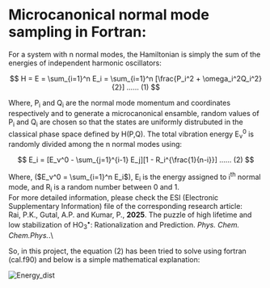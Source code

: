 # Microcanonical normal mode sampling in Fortran:
For a system with n normal modes, the Hamiltonian is simply the sum of the energies of independent harmonic oscillators:
<p align="center">


$$
H =  E = \sum_{i=1}^n E_i = \sum_{i=1}^n [\frac{P_i^2 + \omega_i^2Q_i^2}{2}] ...... (1)
$$


</p>
Where, P<sub>i</sub> and Q<sub>i</sub> are the normal mode momentum and coordinates respectively and to generate a microcanonical ensamble, random values of P<sub>i</sub> and Q<sub>i</sub> are chosen so that the states are uniformly distrubuted in the classical phase space defined by H(P,Q). The total vibration energy E<sub>ν</sub><sup>0</sup> is randomly divided among the n normal modes using:
<p align="center">


$$
E_i = [E_ν^0 - \sum_{j=1}^{i-1} E_j][1 - R_i^{\frac{1}{n-i}}] ...... (2)
$$


</p>

Where, ($E_ν^0 = \sum_{i=1}^n E_i$), E<sub>i</sub> is the energy assigned to i<sup>th</sup> normal mode, and R<sub>i</sub> is a random number between 0 and 1.\
For more detailed information, please check the ESI (Electronic Supplementary Information) file of the corresponding research article:\
Rai, P.K., Gutal, A.P. and Kumar, P., **2025**. The puzzle of high lifetime and low stabilization of HO<sub>3</sub><sup>•</sup>: Rationalization and Prediction. _Phys. Chem. Chem.Phys._.\

So, in this project, the equation (2) has been tried to solve using fortran (cal.f90) and below is a simple mathematical explanation: 
                                        
![Energy_dist](https://github.com/atomicadi/Energy-value-distribution/assets/147025377/17bb5b6c-3675-44b6-839d-2b7a0c467df4)
